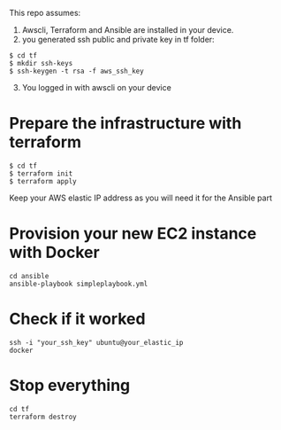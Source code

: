 This repo assumes:
1. Awscli, Terraform and Ansible are installed in your device. 
2. you generated ssh public and private key in tf folder:
```
$ cd tf
$ mkdir ssh-keys
$ ssh-keygen -t rsa -f aws_ssh_key
```
3. You logged in with awscli on your device 


# Prepare the infrastructure with terraform

```
$ cd tf
$ terraform init
$ terraform apply
```

Keep your AWS elastic IP address as you will need it for the Ansible part


# Provision your new EC2 instance with Docker

```
cd ansible
ansible-playbook simpleplaybook.yml
```


# Check if it worked

```
ssh -i "your_ssh_key" ubuntu@your_elastic_ip
docker 
```

# Stop everything

```
cd tf
terraform destroy
```